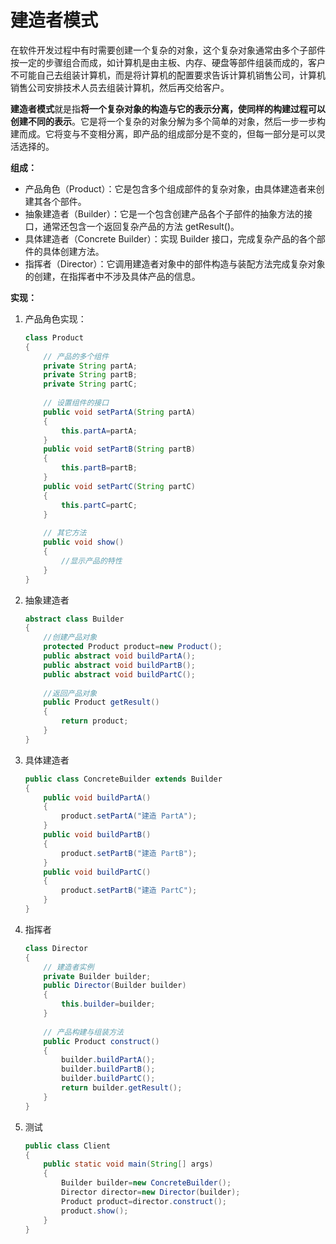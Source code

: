 # 建造者模式

在软件开发过程中有时需要创建一个复杂的对象，这个复杂对象通常由多个子部件按一定的步骤组合而成，如计算机是由主板、内存、硬盘等部件组装而成的，客户不可能自己去组装计算机，而是将计算机的配置要求告诉计算机销售公司，计算机销售公司安排技术人员去组装计算机，然后再交给客户。

**建造者模式**就是指**将一个复杂对象的构造与它的表示分离，使同样的构建过程可以创建不同的表示**。它是将一个复杂的对象分解为多个简单的对象，然后一步一步构建而成。它将变与不变相分离，即产品的组成部分是不变的，但每一部分是可以灵活选择的。

**组成：**

- 产品角色（Product）：它是包含多个组成部件的复杂对象，由具体建造者来创建其各个部件。
- 抽象建造者（Builder）：它是一个包含创建产品各个子部件的抽象方法的接口，通常还包含一个返回复杂产品的方法 getResult()。
- 具体建造者（Concrete Builder）：实现 Builder 接口，完成复杂产品的各个部件的具体创建方法。
- 指挥者（Director）：它调用建造者对象中的部件构造与装配方法完成复杂对象的创建，在指挥者中不涉及具体产品的信息。

**实现：**

1. 产品角色实现：

   ```java
   class Product
   {
       // 产品的多个组件
       private String partA;
       private String partB;
       private String partC;
       
       // 设置组件的接口
       public void setPartA(String partA)
       {
           this.partA=partA;
       }
       public void setPartB(String partB)
       {
           this.partB=partB;
       }
       public void setPartC(String partC)
       {
           this.partC=partC;
       }
       
       // 其它方法
       public void show()
       {
           //显示产品的特性
       }
   }
   ```

2. 抽象建造者

   ```java
   abstract class Builder
   {
       //创建产品对象
       protected Product product=new Product();
       public abstract void buildPartA();
       public abstract void buildPartB();
       public abstract void buildPartC();
       
       //返回产品对象
       public Product getResult()
       {
           return product;
       }
   }
   ```

3. 具体建造者

   ```java
   public class ConcreteBuilder extends Builder
   {
       public void buildPartA()
       {
           product.setPartA("建造 PartA");
       }
       public void buildPartB()
       {
           product.setPartB("建造 PartB");
       }
       public void buildPartC()
       {
           product.setPartB("建造 PartC");
       }
   }
   ```

4. 指挥者

   ```java
   class Director
   {
       // 建造者实例
       private Builder builder;
       public Director(Builder builder)
       {
           this.builder=builder;
       }
       
       // 产品构建与组装方法
       public Product construct()
       {
           builder.buildPartA();
           builder.buildPartB();
           builder.buildPartC();
           return builder.getResult();
       }
   }
   ```

5. 测试

   ```java
   public class Client
   {
       public static void main(String[] args)
       {
           Builder builder=new ConcreteBuilder();
           Director director=new Director(builder);
           Product product=director.construct();
           product.show();
       }
   }
   ```

   